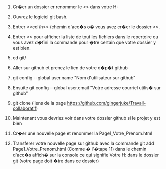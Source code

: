 1. Cr�er un dossier er renommer le <<git>> dans votre H:

2. Ouvrez le logiciel git bash.

3. Entrer <<cd /h>> (chemin d'acc�s o� vous avez cr�er le dossier <<git>>.

4. Entrer <<ls>> pour afficher la liste de tout les fichiers dans le repertoire ou vous avez d�fini la commande pour �tre certain que votre dossier y est bien.

5. cd git/

6. Aller sur github et prenez le lien de votre d�p�t github

7. git config --global user.name "Nom d'utilisateur sur github"

8. Ensuite git config --global user.email "Votre adresse courriel utilis� sur github"

9. git clone (liens de la page https://github.com/gingerjuke/Travail-collaboratif)

10. Maintenant vous devriez voir dans votre dossier github si le projet y est bien

11. Cr�er une nouvelle page et renommer la Page1_Votre_Prenom.html

12. Transferer votre nouvelle page sur github avec la commande git add Page1_Votre_Prenom.html (Comme � l'�tape 11) dans le chemin d'acc�s affich� sur la console
ce qui signifie Votre H: dans le dossier git (votre page doit �tre dans ce dossier)
